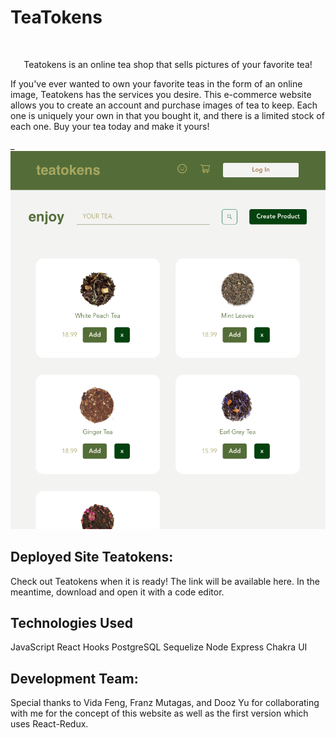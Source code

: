 # TeaTokens

<!-- PROJECT TITLE -->
<br />
<p align="center">
  <a href="">
  </a>
  <p align="center">
   Teatokens is an online tea shop that sells pictures of your favorite tea!
    <br />

If you've ever wanted to own your favorite teas in the form of an online image, Teatokens has the services you desire. This e-commerce website allows you to create an account and purchase images of tea to keep. Each one is uniquely your own in that you bought it, and there is a limited stock of each one. Buy your tea today and make it yours!

\_</b> <img src="./public/screenshotShop.png" alt="Shop Page" > </b> 


## Deployed Site Teatokens:

Check out Teatokens when it is ready! The link will be available here. In the meantime, download and open it with a code editor.

## Technologies Used

JavaScript
React Hooks
PostgreSQL
Sequelize
Node
Express
Chakra UI

## Development Team:

Special thanks to Vida Feng, Franz Mutagas, and Dooz Yu for collaborating with me for the concept of this website as well as the first version which uses React-Redux.

